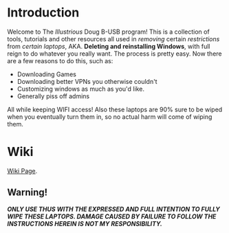 # Introduction

Welcome to The _Illustrious_ Doug B-USB program! This is a collection of tools, tutorials and other resources all used in *removing* certain *restrictions* from *certain laptops*, AKA. __Deleting and reinstalling Windows__, with full reign to do whatever you really want. The process is pretty easy. Now there are a few reasons to do this, such as:

* Downloading Games
* Downloading better VPNs you otherwise couldn't
* Customizing windows as much as you'd like.
* Generally piss off admins

All while keeping WIFI access! Also these laptops are 90% sure to be wiped when you eventually turn them in, so no actual harm will   come of wiping them.

# Wiki
[Wiki Page]([https://pages.github.com/](https://github.com/Archo-tech/Doug-Bootable-USB/wiki)).

## Warning!

***ONLY USE THUS WITH THE EXPRESSED AND FULL INTENTION TO FULLY WIPE THESE LAPTOPS. DAMAGE CAUSED BY FAILURE TO FOLLOW THE INSTRUCTIONS HEREIN IS NOT MY RESPONSIBILITY.***


	
